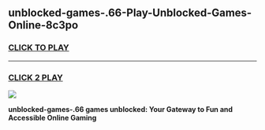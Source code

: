 
## unblocked-games-.66-Play-Unblocked-Games-Online-8c3po
<h3>
<a href="https://premium76.site?title=unblocked-games-.66&ref=24A">CLICK TO PLAY</a></h3>
<hr>

<h3>
<a href="https://premium76.site?title=unblocked-games-.66&ref=24A">CLICK 2 PLAY</a>
  
</h3>

<a href="https://premium76.site?title=unblocked-games-.66&ref=24A"><img src="https://clearcache.store/games.png"></a>


**unblocked-games-.66 games unblocked: Your Gateway to Fun and Accessible Online Gaming**
